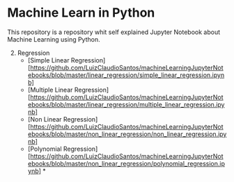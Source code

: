 # Machine Learn in Python

This repository is a repository whit self explained Jupyter Notebook about Machine Learning using Python.

2. Regression
   * [Simple Linear Regression][https://github.com/LuizClaudioSantos/machineLearningJupyterNotebooks/blob/master/linear_regression/simple_linear_regression.ipynb]
   * [Multiple Linear Regression][https://github.com/LuizClaudioSantos/machineLearningJupyterNotebooks/blob/master/linear_regression/multiple_linear_regression.ipynb]
    * [Non Linear Regression][https://github.com/LuizClaudioSantos/machineLearningJupyterNotebooks/blob/master/non_linear_regression/non_linear_regression.ipynb]
   * [Polynomial Regression][https://github.com/LuizClaudioSantos/machineLearningJupyterNotebooks/blob/master/non_linear_regression/polynomial_regression.ipynb]
     * 
